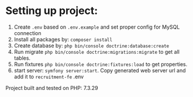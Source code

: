 # Setting up project:

1. Create `.env` based on `.env.example` and set proper config for MySQL connection
2. Install all packages by: `composer install`
3. Create database by: `php bin/console doctrine:database:create`
4. Run migrate `php bin/console doctrine:migrations:migrate` to get all tables.
4. Run fixtures `php bin/console doctrine:fixtures:load` to get properties.
5. start server: `symfony server:start`. Copy generated web server url and add it to `recruitment-fe` .env 

Project built and tested on PHP: 7.3.29
